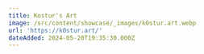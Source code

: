 ```yaml
---
title: Kostur's Art
image: /src/content/showcase/_images/k0stur.art.webp
url: 'https://k0stur.art/'
dateAdded: 2024-05-20T19:35:30.000Z
---
```


